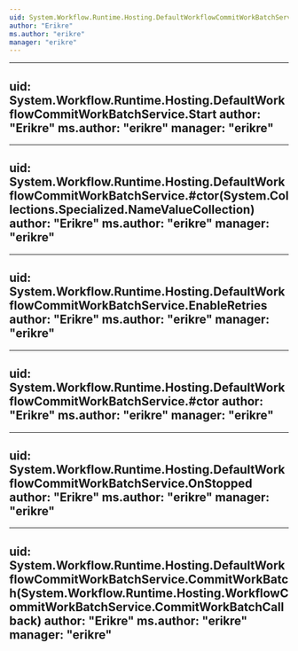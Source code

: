 ```yaml
---
uid: System.Workflow.Runtime.Hosting.DefaultWorkflowCommitWorkBatchService
author: "Erikre"
ms.author: "erikre"
manager: "erikre"
---
```


---
uid: System.Workflow.Runtime.Hosting.DefaultWorkflowCommitWorkBatchService.Start
author: "Erikre"
ms.author: "erikre"
manager: "erikre"
---

---
uid: System.Workflow.Runtime.Hosting.DefaultWorkflowCommitWorkBatchService.#ctor(System.Collections.Specialized.NameValueCollection)
author: "Erikre"
ms.author: "erikre"
manager: "erikre"
---

---
uid: System.Workflow.Runtime.Hosting.DefaultWorkflowCommitWorkBatchService.EnableRetries
author: "Erikre"
ms.author: "erikre"
manager: "erikre"
---

---
uid: System.Workflow.Runtime.Hosting.DefaultWorkflowCommitWorkBatchService.#ctor
author: "Erikre"
ms.author: "erikre"
manager: "erikre"
---

---
uid: System.Workflow.Runtime.Hosting.DefaultWorkflowCommitWorkBatchService.OnStopped
author: "Erikre"
ms.author: "erikre"
manager: "erikre"
---

---
uid: System.Workflow.Runtime.Hosting.DefaultWorkflowCommitWorkBatchService.CommitWorkBatch(System.Workflow.Runtime.Hosting.WorkflowCommitWorkBatchService.CommitWorkBatchCallback)
author: "Erikre"
ms.author: "erikre"
manager: "erikre"
---
